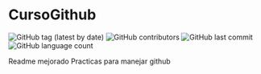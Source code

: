 # CursoGithub 
![GitHub tag (latest by date)](https://img.shields.io/github/v/tag/jromerf/CursoGithub)
![GitHub contributors](https://img.shields.io/github/contributors/jromerf/CursoGithub)
![GitHub last commit](https://img.shields.io/github/last-commit/jromerf/CursoGithub)
![GitHub language count](https://img.shields.io/github/languages/count/jromerf/CursoGithub)

Readme mejorado
Practicas para manejar github

